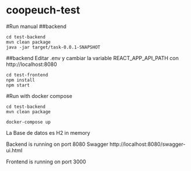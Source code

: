 # coopeuch-test

#Run manual
##backend

```
cd test-backend
mvn clean package
java -jar target/task-0.0.1-SNAPSHOT
```

##backend
Editar .env y cambiar la variable REACT_APP_API_PATH con http://localhost:8080
```
cd test-frontend
npm install
npm start
```



#Run with docker compose
```
cd test-backend
mvn clean package
```

```
docker-compose up
```

La Base de datos es H2 in memory

Backend is running on port 8080
Swagger http://localhost:8080/swagger-ui.html

Frontend is running on port 3000

